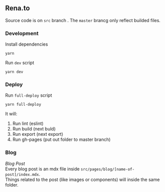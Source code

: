 ## Rena.to

Source code is on `src` branch . The `master` brancg only reflect builded files.

### Development

Install dependencies
```
yarn
```

Run `dev` script
```
yarn dev
```

### Deploy

Run `full-deploy` script
```
yarn full-deploy
```
It will:
1. Run lint (eslint)
2. Run build (next buld)
3. Run export (next export)
4. Run gh-pages (put out folder to master branch)

### Blog

*Blog Post*  
Every blog post is an mdx file inside `src/pages/blog/[name-of-post]/index.mdx`.  
Things related to the post (like images or components) will inside the same folder.
